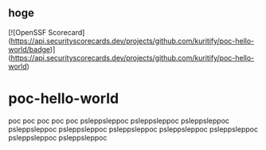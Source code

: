 ## hoge
[![OpenSSF Scorecard]
(https://api.securityscorecards.dev/projects/github.com/kuritify/poc-hello-world/badge)]
(https://api.securityscorecards.dev/projects/github.com/kuritify/poc-hello-world)

# poc-hello-world
poc
poc
poc
poc
poc
psleppsleppoc
psleppsleppoc
psleppsleppoc
psleppsleppoc
psleppsleppoc
psleppsleppoc
psleppsleppoc
psleppsleppoc
psleppsleppoc
psleppsleppoc
